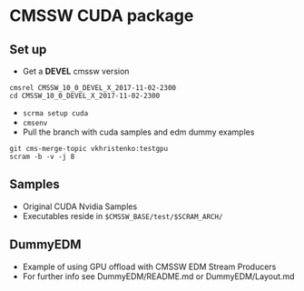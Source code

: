 # CMSSW CUDA package

## Set up
- Get a __DEVEL__ cmssw version
```
cmsrel CMSSW_10_0_DEVEL_X_2017-11-02-2300
cd CMSSW_10_0_DEVEL_X_2017-11-02-2300
```
- `scrma setup cuda`
- `cmsenv`
- Pull the branch with cuda samples and edm dummy examples
```
git cms-merge-topic vkhristenko:testgpu
scram -b -v -j 8
```

## Samples
- Original CUDA Nvidia Samples
- Executables reside in `$CMSSW_BASE/test/$SCRAM_ARCH/`

## DummyEDM
- Example of using GPU offload with CMSSW EDM Stream Producers
- For further info see DummyEDM/README.md or DummyEDM/Layout.md

